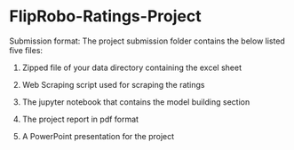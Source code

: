 # FlipRobo-Ratings-Project
Submission format: The project submission folder contains the below listed five files:

1. Zipped file of your data directory containing the excel sheet

2. Web Scraping script used for scraping the ratings

3. The jupyter notebook that contains the model building section

4. The project report in pdf format

5. A PowerPoint presentation for the project
